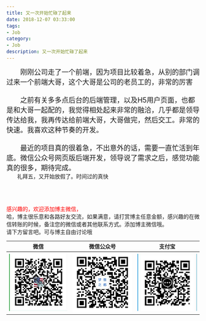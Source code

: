 ```yaml
---
title: 又一次开始忙碌了起来
date: 2018-12-07 03:33:00
tags: 
- Job
category: 
- Job
description: 又一次开始忙碌了起来
---
```

<!-- image url 
https://raw.githubusercontent.com/HealerJean/HealerJean.github.io/master/blogImages
　　首行缩进
<font color="red">  </font>

<font  color="red" size="4">   </font>


<font size="4">   </font>
-->

<font size="4">  

　　刚刚公司走了一个前端，因为项目比较着急，从别的部门调过来一个前端大哥，这个大哥是公司的老员工的，非常的厉害
 </font>
 <br/>
 <font size="4">  
 　　之前有关多多点后台的后端管理，以及H5用户页面，也都是和大哥一起配的，我觉得相处起来非常的融洽，几乎都是领导传达给我，我再传达给前端大哥，大哥做完，然后交工。非常的快速。我喜欢这种节奏的开发。
 </font>
 <br/>
  <font size="4">  
 　　最近的项目真的很着急，不出意外的话，需要一直忙活到年底。微信公众号网页版后端开发，领导说了需求之后，感觉功能真的很多，期待完成。
 </font>
 <br/>
 　　礼拜五，又开始放假了。时间过的真快
  　　
  　　




<br/><br/><br/>
<font color="red"> 感兴趣的，欢迎添加博主微信， </font><br/>
哈，博主很乐意和各路好友交流，如果满意，请打赏博主任意金额，感兴趣的在微信转账的时候，备注您的微信或者其他联系方式。添加博主微信哦。
<br/>
请下方留言吧。可与博主自由讨论哦

|微信 | 微信公众号|支付宝|
|:-------:|:-------:|:------:|
| ![微信](https://raw.githubusercontent.com/HealerJean/HealerJean.github.io/master/assets/img/tctip/weixin.jpg)|![微信公众号](https://raw.githubusercontent.com/HealerJean/HealerJean.github.io/master/assets/img/my/qrcode_for_gh_a23c07a2da9e_258.jpg)|![支付宝](https://raw.githubusercontent.com/HealerJean/HealerJean.github.io/master/assets/img/tctip/alpay.jpg) |




<!-- Gitalk 评论 start  -->

<link rel="stylesheet" href="https://unpkg.com/gitalk/dist/gitalk.css">
<script src="https://unpkg.com/gitalk@latest/dist/gitalk.min.js"></script> 
<div id="gitalk-container"></div>    
 <script type="text/javascript">
    var gitalk = new Gitalk({
		clientID: `1d164cd85549874d0e3a`,
		clientSecret: `527c3d223d1e6608953e835b547061037d140355`,
		repo: `HealerJean.github.io`,
		owner: 'HealerJean',
		admin: ['HealerJean'],
		id: 'AAAAAAAAAAAAAAA',
    });
    gitalk.render('gitalk-container');
</script> 

<!-- Gitalk end -->

